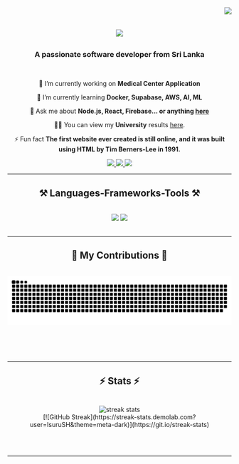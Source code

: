 <img align="right" src="https://visitor-badge.laobi.icu/badge?page_id=IsuruSH.IsuruSH" />

<h1 align="center">
    <img src="https://readme-typing-svg.herokuapp.com/?font=Righteous&size=35&center=true&vCenter=true&width=500&height=70&duration=4000&lines=Hi+There!+👋;+I'm+Isuru+Shanaka!;" />
</h1>

<h3 align="center">A passionate software developer from Sri Lanka  </h3>

<br/>

<div align="center">
 
 🔭 I’m currently working on **Medical Center Application**
 
 🌱 I’m currently learning **Docker, Supabase, AWS, AI, ML**

 💬 Ask me about **Node.js, React, Firebase... or anything [here](https://github.com/IsuruSH/IsuruSH/issues)**

 👨🏿 You can view my **University** results [here](https://IsuruSH.github.io).

 ⚡ Fun fact **The first website ever created is still online, and it was built using HTML by Tim Berners-Lee in 1991.**

 </div>
 
<div align="center"> 
  <a href="mailto:shanakaisuru11@gmail.com">
    <img src="https://img.shields.io/badge/Gmail-333333?style=for-the-badge&logo=gmail&logoColor=red" />
  </a>
  <a href="https://www.linkedin.com/in/isuru-shanaka-03a3a721b/" target="_blank">
    <img src="https://img.shields.io/badge/LinkedIn-0077B5?style=for-the-badge&logo=linkedin&logoColor=white" target="_blank" />
  </a>
  <a href="https://www.isuru.live/" target="_blank">
     <img src="https://img.shields.io/badge/Portfolio-FF5722?style=for-the-badge&logo=todoist&logoColor=white" target="_blank" /> <!-- sqlite, safari, google-chrome are other good icon options -->
  </a>
</div>

 <hr/>
 
<h2 align="center">⚒️ Languages-Frameworks-Tools ⚒️</h2>
<br/>
<div align="center">
    <img src="https://skillicons.dev/icons?i=react,bootstrap,mui,html,css,vscode,github,figma,tailwind,git,r" />
    <img src="https://skillicons.dev/icons?i=nodejs,python,javascript,typescript,express,firebase,mongodb,c,java,nextjs,mysql,flask" /><br>
</div>

<br/>
<hr/>

<div align="center">
  <h2>🐍 My Contributions 🐍</h2>
  <br>
  <img alt="snake eating my contributions" src="https://raw.githubusercontent.com/IsuruSH/IsuruSH/output/github-contribution-grid-snake.svg" />
  
  <br/><br/><br/>
</div>

<hr/>

<h2 align="center">⚡ Stats ⚡</h2>
<br>
<div align=center>
  <img width=390 src="https://github-readme-stats.vercel.app/api?username=IsuruSH&show_icons=true&theme=react&border_radius=10" alt="streak stats"/>
  
  <br/>
  [![GitHub Streak](https://streak-stats.demolab.com?user=IsuruSH&theme=meta-dark)](https://git.io/streak-stats)
</div>

<br/><br/>

<hr/>

<br>

<br/>
